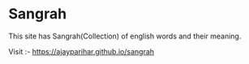 # Sangrah

This site has Sangrah(Collection) of english words and their meaning.

Visit :- https://ajayparihar.github.io/sangrah
